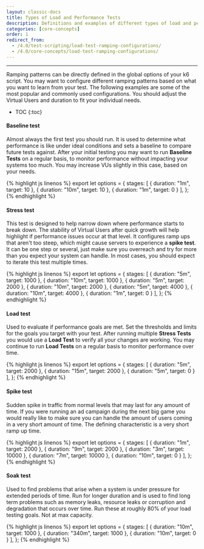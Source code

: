 ```yaml
---
layout: classic-docs
title: Types of Load and Performance Tests
description: Definitions and examples of different types of load and performance tests and what information you can learn from them
categories: [core-concepts]
order: 1
redirect_from:
  - /4.0/test-scripting/load-test-ramping-configurations/
  - /4.0/core-concepts/load-test-ramping-configurations/
---
```


***

Ramping patterns can be directly defined in the global options of your k6 script. You may want to configure different ramping patterns based on what you want to learn from your test. The following examples are some of the most popular and commonly used configurations. You should adjust the Virtual Users and duration to fit your individual needs.


- TOC
{:toc}

#### Baseline test

Almost always the first test you should run. It is used to determine what performance is like under ideal conditions and sets a baseline to compare future tests against. After your initial testing you may want to run **Baseline Tests** on a regular basis, to monitor performance without impacting your systems too much. You may increase VUs slightly in this case, based on your needs.

{% highlight js linenos %}
export let options = {
  stages: [
    { duration: "1m", target: 10 },
    { duration: "10m", target: 10 },
    { duration: "1m", target: 0 }
  ],
};
{% endhighlight %}
#### Stress test

This test is designed to help narrow down where performance starts to break down. The stability of Virtual Users after quick growth will help highlight if performance issues occur at that level. It configures ramp ups that aren't too steep, which might cause servers to experience a **spike test**. It can be one step or several, just make sure you overreach and try for more than you expect your system can handle. In most cases, you should expect to iterate this test multiple times.

{% highlight js linenos %}
export let options = {
  stages: [
    { duration: "5m", target: 1000 },
    { duration: "10m", target: 1000 },
    { duration: "5m", target: 2000 },
    { duration: "10m", target: 2000 },
    { duration: "5m", target: 4000 },
    { duration: "10m", target: 4000 },
    { duration: "1m", target: 0 }
  ],
};
{% endhighlight %}

#### Load test

Used to evaluate if performance goals are met. Set the thresholds and limits for the goals you target with your test. After running multiple **Stress Tests** you would use a **Load Test** to verify all your changes are working. You may continue to run **Load Tests** on a regular basis to monitor performance over time.

{% highlight js linenos %}
export let options = {
  stages: [
    { duration: "5m", target: 2000 },
    { duration: "15m", target: 2000 },
    { duration: "5m", target: 0 }
  ],
};
{% endhighlight %}

#### Spike test

Sudden spike in traffic from normal levels that may last for any amount of time. If you were running an ad campaign during the next big game you would really like to make sure you can handle the amount of users coming in a very short amount of time. The defining characteristic is a very short ramp up time.

{% highlight js linenos %}
export let options = {
  stages: [
    { duration: "1m", target: 2000 },
    { duration: "9m", target: 2000 },
    { duration: "3m", target: 10000 },
    { duration: "7m", target: 10000 },
    { duration: "10m", target: 0 }
  ],
};
{% endhighlight %}


#### Soak test

Used to find problems that arise when a system is under pressure for extended periods of time. Run for longer duration and is used to find long term problems such as memory leaks, resource leaks or corruption and degradation that occurs over time. Run these at roughly 80% of your load testing goals. Not at max capacity.

{% highlight js linenos %}
export let options = {
  stages: [
    { duration: "10m", target: 1000 },
    { duration: "340m", target: 1000 },
    { duration: "10m", target: 0 }
  ],
};
{% endhighlight %}
